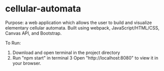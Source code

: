 # cellular-automata

Purpose: a web application which allows the user to build and visualize elementary cellular automata.
Built using webpack, JavaScript/HTML/CSS, Canvas API, and Bootstrap.

To Run: 
1. Download and open terminal in the project directory
2. Run "npm start" in terminal
3 Open "http://localhost:8080" to view it in your browser.
